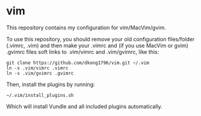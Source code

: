 vim
===

This repository contains my configuration for vim/MacVim/gvim.

To use this repository, you should remove your old configuration files/folder (.vimrc, .vim) and then make your .vimrc and (if you use MacVim or gvim) .gvimrc files soft links to .vim/vimrc and .vim/gvimrc, like this:
```
git clone https://github.com/dkong1796/vim.git ~/.vim
ln -s .vim/vimrc .vimrc
ln -s .vim/gvimrc .gvimrc
```
Then, install the plugins by running:
```
~/.vim/install_plugins.sh
```
Which will install Vundle and all included plugins automatically.
